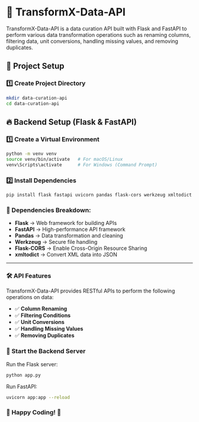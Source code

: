 # 🚀 TransformX-Data-API

TransformX-Data-API is a data curation API built with Flask and FastAPI to perform various data transformation operations such as renaming columns, filtering data, unit conversions, handling missing values, and removing duplicates.

## 📂 Project Setup

### 1️⃣ Create Project Directory
```sh
mkdir data-curation-api
cd data-curation-api

```

## 🔥 Backend Setup (Flask & FastAPI)

### 1️⃣ Create a Virtual Environment

```sh
python -m venv venv
source venv/bin/activate   # For macOS/Linux
venv\Scripts\activate      # For Windows (Command Prompt)
```
### 2️⃣ Install Dependencies

```sh
pip install flask fastapi uvicorn pandas flask-cors werkzeug xmltodict
```
### 📌 Dependencies Breakdown:
- **Flask** → Web framework for building APIs  
- **FastAPI** → High-performance API framework  
- **Pandas** → Data transformation and cleaning  
- **Werkzeug** → Secure file handling  
- **Flask-CORS** → Enable Cross-Origin Resource Sharing  
- **xmltodict** → Convert XML data into JSON  

---

### 🛠️ API Features

TransformX-Data-API provides RESTful APIs to perform the following operations on data:

- ✅ **Column Renaming**  
- ✅ **Filtering Conditions**  
- ✅ **Unit Conversions**  
- ✅ **Handling Missing Values**  
- ✅ **Removing Duplicates**  



### 🚀 Start the Backend Server
Run the Flask server:
```sh
python app.py
```
Run FastAPI:
```sh
uvicorn app:app --reload
```
### 🔹 Happy Coding! 🚀
